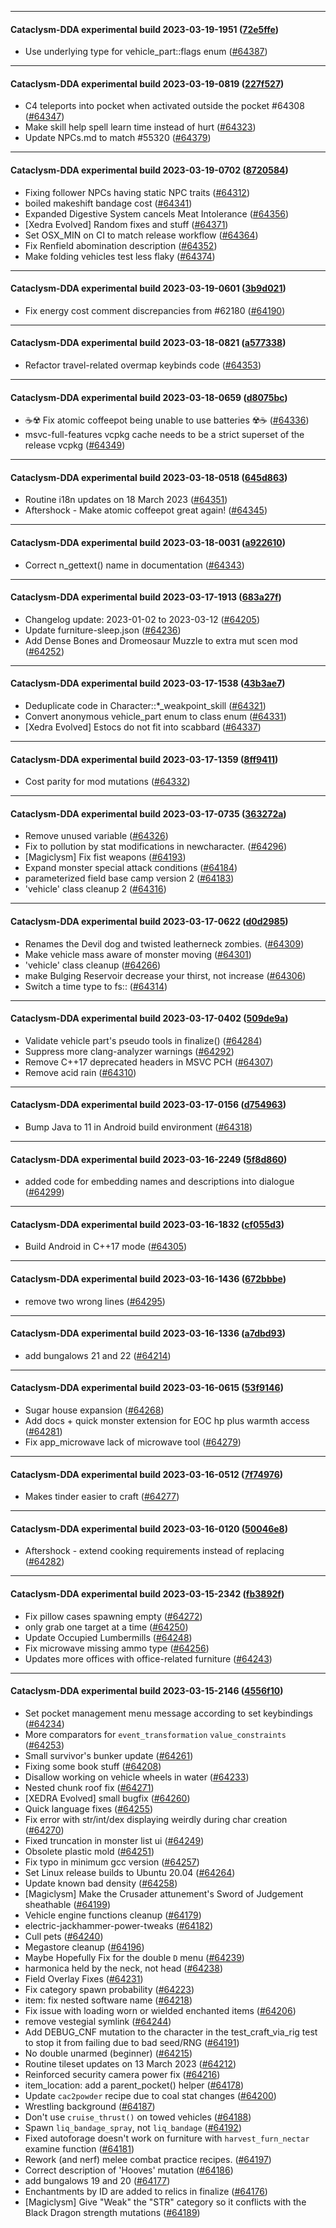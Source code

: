 
---

#### Cataclysm-DDA experimental build 2023-03-19-1951 ([72e5ffe](https://github.com/CleverRaven/Cataclysm-DDA/releases/tag/cdda-experimental-2023-03-19-1951))

* Use underlying type for vehicle_part::flags enum ([#64387](https://github.com/CleverRaven/Cataclysm-DDA/pull/64387))

---

#### Cataclysm-DDA experimental build 2023-03-19-0819 ([227f527](https://github.com/CleverRaven/Cataclysm-DDA/releases/tag/cdda-experimental-2023-03-19-0819))

* C4 teleports into pocket when activated outside the pocket #64308 ([#64347](https://github.com/CleverRaven/Cataclysm-DDA/pull/64347))
* Make skill help spell learn time instead of hurt ([#64323](https://github.com/CleverRaven/Cataclysm-DDA/pull/64323))
* Update NPCs.md to match #55320 ([#64379](https://github.com/CleverRaven/Cataclysm-DDA/pull/64379))

---

#### Cataclysm-DDA experimental build 2023-03-19-0702 ([8720584](https://github.com/CleverRaven/Cataclysm-DDA/releases/tag/cdda-experimental-2023-03-19-0702))

* Fixing follower NPCs having static NPC traits ([#64312](https://github.com/CleverRaven/Cataclysm-DDA/pull/64312))
* boiled makeshift bandage cost ([#64341](https://github.com/CleverRaven/Cataclysm-DDA/pull/64341))
* Expanded Digestive System cancels Meat Intolerance ([#64356](https://github.com/CleverRaven/Cataclysm-DDA/pull/64356))
* [Xedra Evolved] Random fixes and stuff ([#64371](https://github.com/CleverRaven/Cataclysm-DDA/pull/64371))
* Set OSX_MIN on CI to match release workflow ([#64364](https://github.com/CleverRaven/Cataclysm-DDA/pull/64364))
* Fix Renfield abomination description ([#64352](https://github.com/CleverRaven/Cataclysm-DDA/pull/64352))
* Make folding vehicles test less flaky ([#64374](https://github.com/CleverRaven/Cataclysm-DDA/pull/64374))

---

#### Cataclysm-DDA experimental build 2023-03-19-0601 ([3b9d021](https://github.com/CleverRaven/Cataclysm-DDA/releases/tag/cdda-experimental-2023-03-19-0601))

* Fix energy cost comment discrepancies from #62180 ([#64190](https://github.com/CleverRaven/Cataclysm-DDA/pull/64190))

---

#### Cataclysm-DDA experimental build 2023-03-18-0821 ([a577338](https://github.com/CleverRaven/Cataclysm-DDA/releases/tag/cdda-experimental-2023-03-18-0821))

* Refactor travel-related overmap keybinds code ([#64353](https://github.com/CleverRaven/Cataclysm-DDA/pull/64353))

---

#### Cataclysm-DDA experimental build 2023-03-18-0659 ([d8075bc](https://github.com/CleverRaven/Cataclysm-DDA/releases/tag/cdda-experimental-2023-03-18-0659))

* ☕☢️ Fix atomic coffeepot being unable to use batteries ☢️☕ ([#64336](https://github.com/CleverRaven/Cataclysm-DDA/pull/64336))
* msvc-full-features vcpkg cache needs to be a strict superset of the release vcpkg ([#64349](https://github.com/CleverRaven/Cataclysm-DDA/pull/64349))

---

#### Cataclysm-DDA experimental build 2023-03-18-0518 ([645d863](https://github.com/CleverRaven/Cataclysm-DDA/releases/tag/cdda-experimental-2023-03-18-0518))

* Routine i18n updates on 18 March 2023 ([#64351](https://github.com/CleverRaven/Cataclysm-DDA/pull/64351))
* Aftershock - Make atomic coffeepot great again! ([#64345](https://github.com/CleverRaven/Cataclysm-DDA/pull/64345))

---

#### Cataclysm-DDA experimental build 2023-03-18-0031 ([a922610](https://github.com/CleverRaven/Cataclysm-DDA/releases/tag/cdda-experimental-2023-03-18-0031))

* Correct n_gettext() name in documentation ([#64343](https://github.com/CleverRaven/Cataclysm-DDA/pull/64343))

---

#### Cataclysm-DDA experimental build 2023-03-17-1913 ([683a27f](https://github.com/CleverRaven/Cataclysm-DDA/releases/tag/cdda-experimental-2023-03-17-1913))

* Changelog update: 2023-01-02 to 2023-03-12 ([#64205](https://github.com/CleverRaven/Cataclysm-DDA/pull/64205))
* Update furniture-sleep.json ([#64236](https://github.com/CleverRaven/Cataclysm-DDA/pull/64236))
* Add Dense Bones and Dromeosaur Muzzle to extra mut scen mod ([#64252](https://github.com/CleverRaven/Cataclysm-DDA/pull/64252))

---

#### Cataclysm-DDA experimental build 2023-03-17-1538 ([43b3ae7](https://github.com/CleverRaven/Cataclysm-DDA/releases/tag/cdda-experimental-2023-03-17-1538))

* Deduplicate code in Character::*_weakpoint_skill ([#64321](https://github.com/CleverRaven/Cataclysm-DDA/pull/64321))
* Convert anonymous vehicle_part enum to class enum ([#64331](https://github.com/CleverRaven/Cataclysm-DDA/pull/64331))
* [Xedra Evolved] Estocs do not fit into scabbard ([#64337](https://github.com/CleverRaven/Cataclysm-DDA/pull/64337))

---

#### Cataclysm-DDA experimental build 2023-03-17-1359 ([8ff9411](https://github.com/CleverRaven/Cataclysm-DDA/releases/tag/cdda-experimental-2023-03-17-1359))

* Cost parity for mod mutations ([#64332](https://github.com/CleverRaven/Cataclysm-DDA/pull/64332))

---

#### Cataclysm-DDA experimental build 2023-03-17-0735 ([363272a](https://github.com/CleverRaven/Cataclysm-DDA/releases/tag/cdda-experimental-2023-03-17-0735))

* Remove unused variable ([#64326](https://github.com/CleverRaven/Cataclysm-DDA/pull/64326))
* Fix to pollution by stat modifications in newcharacter. ([#64296](https://github.com/CleverRaven/Cataclysm-DDA/pull/64296))
* [Magiclysm] Fix fist weapons ([#64193](https://github.com/CleverRaven/Cataclysm-DDA/pull/64193))
* Expand monster special attack conditions ([#64184](https://github.com/CleverRaven/Cataclysm-DDA/pull/64184))
* parameterized field base camp version 2 ([#64183](https://github.com/CleverRaven/Cataclysm-DDA/pull/64183))
* 'vehicle' class cleanup 2 ([#64316](https://github.com/CleverRaven/Cataclysm-DDA/pull/64316))

---

#### Cataclysm-DDA experimental build 2023-03-17-0622 ([d0d2985](https://github.com/CleverRaven/Cataclysm-DDA/releases/tag/cdda-experimental-2023-03-17-0622))

* Renames the Devil dog and twisted leatherneck zombies. ([#64309](https://github.com/CleverRaven/Cataclysm-DDA/pull/64309))
* Make vehicle mass aware of monster moving ([#64301](https://github.com/CleverRaven/Cataclysm-DDA/pull/64301))
* 'vehicle' class cleanup ([#64266](https://github.com/CleverRaven/Cataclysm-DDA/pull/64266))
* make Bulging Reservoir decrease your thirst, not increase ([#64306](https://github.com/CleverRaven/Cataclysm-DDA/pull/64306))
* Switch a time type to fs:: ([#64314](https://github.com/CleverRaven/Cataclysm-DDA/pull/64314))

---

#### Cataclysm-DDA experimental build 2023-03-17-0402 ([509de9a](https://github.com/CleverRaven/Cataclysm-DDA/releases/tag/cdda-experimental-2023-03-17-0402))

* Validate vehicle part's pseudo tools in finalize() ([#64284](https://github.com/CleverRaven/Cataclysm-DDA/pull/64284))
* Suppress more clang-analyzer warnings ([#64292](https://github.com/CleverRaven/Cataclysm-DDA/pull/64292))
* Remove C++17 deprecated headers in MSVC PCH ([#64307](https://github.com/CleverRaven/Cataclysm-DDA/pull/64307))
* Remove acid rain ([#64310](https://github.com/CleverRaven/Cataclysm-DDA/pull/64310))

---

#### Cataclysm-DDA experimental build 2023-03-17-0156 ([d754963](https://github.com/CleverRaven/Cataclysm-DDA/releases/tag/cdda-experimental-2023-03-17-0156))

* Bump Java to 11 in Android build environment ([#64318](https://github.com/CleverRaven/Cataclysm-DDA/pull/64318))

---

#### Cataclysm-DDA experimental build 2023-03-16-2249 ([5f8d860](https://github.com/CleverRaven/Cataclysm-DDA/releases/tag/cdda-experimental-2023-03-16-2249))

* added code for embedding names and descriptions into dialogue ([#64299](https://github.com/CleverRaven/Cataclysm-DDA/pull/64299))

---

#### Cataclysm-DDA experimental build 2023-03-16-1832 ([cf055d3](https://github.com/CleverRaven/Cataclysm-DDA/releases/tag/cdda-experimental-2023-03-16-1832))

* Build Android in C++17 mode ([#64305](https://github.com/CleverRaven/Cataclysm-DDA/pull/64305))

---

#### Cataclysm-DDA experimental build 2023-03-16-1436 ([672bbbe](https://github.com/CleverRaven/Cataclysm-DDA/releases/tag/cdda-experimental-2023-03-16-1436))

* remove two wrong lines ([#64295](https://github.com/CleverRaven/Cataclysm-DDA/pull/64295))

---

#### Cataclysm-DDA experimental build 2023-03-16-1336 ([a7dbd93](https://github.com/CleverRaven/Cataclysm-DDA/releases/tag/cdda-experimental-2023-03-16-1336))

* add bungalows 21 and 22 ([#64214](https://github.com/CleverRaven/Cataclysm-DDA/pull/64214))

---

#### Cataclysm-DDA experimental build 2023-03-16-0615 ([53f9146](https://github.com/CleverRaven/Cataclysm-DDA/releases/tag/cdda-experimental-2023-03-16-0615))

* Sugar house expansion ([#64268](https://github.com/CleverRaven/Cataclysm-DDA/pull/64268))
* Add docs + quick monster extension for EOC hp plus warmth access ([#64281](https://github.com/CleverRaven/Cataclysm-DDA/pull/64281))
* Fix app_microwave lack of microwave tool ([#64279](https://github.com/CleverRaven/Cataclysm-DDA/pull/64279))

---

#### Cataclysm-DDA experimental build 2023-03-16-0512 ([7f74976](https://github.com/CleverRaven/Cataclysm-DDA/releases/tag/cdda-experimental-2023-03-16-0512))

* Makes tinder easier to craft ([#64277](https://github.com/CleverRaven/Cataclysm-DDA/pull/64277))

---

#### Cataclysm-DDA experimental build 2023-03-16-0120 ([50046e8](https://github.com/CleverRaven/Cataclysm-DDA/releases/tag/cdda-experimental-2023-03-16-0120))

* Aftershock - extend cooking requirements instead of replacing ([#64282](https://github.com/CleverRaven/Cataclysm-DDA/pull/64282))

---

#### Cataclysm-DDA experimental build 2023-03-15-2342 ([fb3892f](https://github.com/CleverRaven/Cataclysm-DDA/releases/tag/cdda-experimental-2023-03-15-2342))

* Fix pillow cases spawning empty ([#64272](https://github.com/CleverRaven/Cataclysm-DDA/pull/64272))
* only grab one target at a time ([#64250](https://github.com/CleverRaven/Cataclysm-DDA/pull/64250))
* Update Occupied Lumbermills ([#64248](https://github.com/CleverRaven/Cataclysm-DDA/pull/64248))
* Fix microwave missing ammo type ([#64256](https://github.com/CleverRaven/Cataclysm-DDA/pull/64256))
* Updates more offices with office-related furniture ([#64243](https://github.com/CleverRaven/Cataclysm-DDA/pull/64243))

---

#### Cataclysm-DDA experimental build 2023-03-15-2146 ([4556f10](https://github.com/CleverRaven/Cataclysm-DDA/releases/tag/cdda-experimental-2023-03-15-2146))

* Set pocket management menu message according to set keybindings ([#64234](https://github.com/CleverRaven/Cataclysm-DDA/pull/64234))
* More comparators for `event_transformation` `value_constraints` ([#64253](https://github.com/CleverRaven/Cataclysm-DDA/pull/64253))
* Small survivor's bunker update ([#64261](https://github.com/CleverRaven/Cataclysm-DDA/pull/64261))
* Fixing some book stuff ([#64208](https://github.com/CleverRaven/Cataclysm-DDA/pull/64208))
* Disallow working on vehicle wheels in water ([#64233](https://github.com/CleverRaven/Cataclysm-DDA/pull/64233))
* Nested chunk roof fix ([#64271](https://github.com/CleverRaven/Cataclysm-DDA/pull/64271))
* [XEDRA Evolved] small bugfix ([#64260](https://github.com/CleverRaven/Cataclysm-DDA/pull/64260))
* Quick language fixes ([#64255](https://github.com/CleverRaven/Cataclysm-DDA/pull/64255))
* Fix error with str/int/dex displaying weirdly during char creation ([#64270](https://github.com/CleverRaven/Cataclysm-DDA/pull/64270))
* Fixed truncation in monster list ui ([#64249](https://github.com/CleverRaven/Cataclysm-DDA/pull/64249))
* Obsolete plastic mold ([#64251](https://github.com/CleverRaven/Cataclysm-DDA/pull/64251))
* Fix typo in minimum gcc version ([#64257](https://github.com/CleverRaven/Cataclysm-DDA/pull/64257))
* Set Linux release builds to Ubuntu 20.04 ([#64264](https://github.com/CleverRaven/Cataclysm-DDA/pull/64264))
* Update known bad density ([#64258](https://github.com/CleverRaven/Cataclysm-DDA/pull/64258))
* [Magiclysm] Make the Crusader attunement's Sword of Judgement sheathable ([#64199](https://github.com/CleverRaven/Cataclysm-DDA/pull/64199))
* Vehicle engine functions cleanup ([#64179](https://github.com/CleverRaven/Cataclysm-DDA/pull/64179))
* electric-jackhammer-power-tweaks ([#64182](https://github.com/CleverRaven/Cataclysm-DDA/pull/64182))
* Cull pets ([#64240](https://github.com/CleverRaven/Cataclysm-DDA/pull/64240))
* Megastore cleanup ([#64196](https://github.com/CleverRaven/Cataclysm-DDA/pull/64196))
* Maybe Hopefully Fix for the double ``D`` menu ([#64239](https://github.com/CleverRaven/Cataclysm-DDA/pull/64239))
* harmonica held by the neck, not head ([#64238](https://github.com/CleverRaven/Cataclysm-DDA/pull/64238))
* Field Overlay Fixes ([#64231](https://github.com/CleverRaven/Cataclysm-DDA/pull/64231))
* Fix category spawn probability ([#64223](https://github.com/CleverRaven/Cataclysm-DDA/pull/64223))
* item: fix nested software name ([#64218](https://github.com/CleverRaven/Cataclysm-DDA/pull/64218))
* Fix issue with loading worn or wielded enchanted items ([#64206](https://github.com/CleverRaven/Cataclysm-DDA/pull/64206))
* remove vestegial symlink ([#64244](https://github.com/CleverRaven/Cataclysm-DDA/pull/64244))
* Add DEBUG_CNF mutation to the character in the test_craft_via_rig test to stop it from failing due to bad seed/RNG ([#64191](https://github.com/CleverRaven/Cataclysm-DDA/pull/64191))
* No double unarmed (beginner) ([#64215](https://github.com/CleverRaven/Cataclysm-DDA/pull/64215))
* Routine tileset updates on 13 March 2023 ([#64212](https://github.com/CleverRaven/Cataclysm-DDA/pull/64212))
* Reinforced security camera power fix ([#64216](https://github.com/CleverRaven/Cataclysm-DDA/pull/64216))
* item_location: add a parent_pocket() helper ([#64178](https://github.com/CleverRaven/Cataclysm-DDA/pull/64178))
* Update `cac2powder` recipe due to coal stat changes ([#64200](https://github.com/CleverRaven/Cataclysm-DDA/pull/64200))
* Wrestling background ([#64187](https://github.com/CleverRaven/Cataclysm-DDA/pull/64187))
* Don't use `cruise_thrust()` on towed vehicles ([#64188](https://github.com/CleverRaven/Cataclysm-DDA/pull/64188))
* Spawn `liq_bandage_spray`, not `liq_bandage` ([#64192](https://github.com/CleverRaven/Cataclysm-DDA/pull/64192))
* Fixed autoforage doesn't work on furniture with `harvest_furn_nectar` examine function ([#64181](https://github.com/CleverRaven/Cataclysm-DDA/pull/64181))
* Rework (and nerf) melee combat practice recipes. ([#64197](https://github.com/CleverRaven/Cataclysm-DDA/pull/64197))
* Correct description of 'Hooves' mutation ([#64186](https://github.com/CleverRaven/Cataclysm-DDA/pull/64186))
* add bungalows 19 and 20 ([#64177](https://github.com/CleverRaven/Cataclysm-DDA/pull/64177))
* Enchantments by ID are added to relics in finalize ([#64176](https://github.com/CleverRaven/Cataclysm-DDA/pull/64176))
* [Magiclysm] Give "Weak" the "STR" category so it conflicts with the Black Dragon strength mutations ([#64189](https://github.com/CleverRaven/Cataclysm-DDA/pull/64189))
